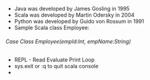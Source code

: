 - Java was developed by James Gosling in 1995
- Scala was developed by Martin Odersky in 2004
- Python was developed by Guido von Rossum in 1991
- Sample Scala class Employee: 
###### Case Class Employee(empId:Int, empName:String)
- REPL - Read Evaluate Print Loop
- sys.exit or :q to quit scala console
- 

